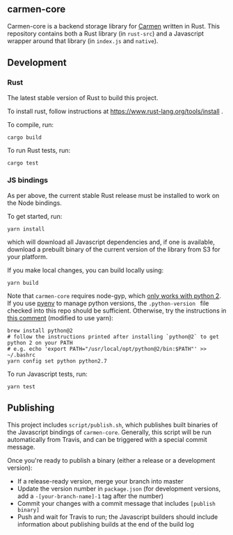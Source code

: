 ## carmen-core
Carmen-core is a backend storage library for [Carmen](https://github.com/mapbox/carmen) written in Rust. This repository contains both a Rust library (in `rust-src`) and a Javascript wrapper around that library (in `index.js` and `native`).

## Development

### Rust
The latest stable version of Rust to build this project.

To install rust, follow instructions at https://www.rust-lang.org/tools/install .

To compile, run:

```
cargo build
```

To run Rust tests, run:

```
cargo test
```

### JS bindings

As per above, the current stable Rust release must be installed to work on the Node bindings.

To get started, run:

```
yarn install
```

which will download all Javascript dependencies and, if one is available, download a prebuilt binary of the current version of the library from S3 for your platform.

If you make local changes, you can build locally using:

```
yarn build
```

Note that `carmen-core` requires node-gyp, which [only works with python 2](https://github.com/nodejs/node-gyp/issues/1337). If you use [pyenv](https://github.com/pyenv/pyenv) to manage python versions, the `.python-version ` file checked into this repo should be sufficient. Otherwise, try the instructions in [this comment](https://github.com/nodejs/node-gyp/issues/1337#issuecomment-370135532) (modified to use yarn):

```
brew install python@2
# follow the instructions printed after installing `python@2` to get python 2 on your PATH
# e.g. echo 'export PATH="/usr/local/opt/python@2/bin:$PATH"' >> ~/.bashrc
yarn config set python python2.7
```

To run Javascript tests, run:

```
yarn test
```

## Publishing

This project includes `script/publish.sh`, which publishes built binaries of the Javascript bindings of `carmen-core`. Generally, this script will be run automatically from Travis, and can be triggered with a special commit message.

Once you're ready to publish a binary (either a release or a development version):
* If a release-ready version, merge your branch into master
* Update the version number in `package.json` (for development versions, add a `-[your-branch-name]-1` tag after the number)
* Commit your changes with a commit message that includes `[publish binary]`
* Push and wait for Travis to run; the Javascript builders should include information about publishing builds at the end of the build log